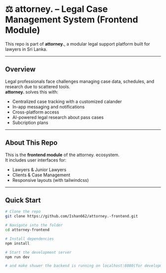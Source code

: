 # ⚖️ attorney. – Legal Case Management System (Frontend Module)

This repo is part of **attorney.**, a modular legal support platform built for lawyers in Sri Lanka.


---

## Overview

Legal professionals face challenges managing case data, schedules, and research due to scattered tools.  
**attorney.** solves this with:

- Centralized case tracking with a customized calander
- In-app messaging and notifications
- Cross-platform access  
- AI-powered legal research about pass cases
- Subcription plans

---

## About This Repo

This is the **frontend module** of the attorney. ecosystem.  
It includes user interfaces for:

- Lawyers & Junior Lawyers  
- Clients & Case Management  
- Responsive layouts (with tailwindcss)
<!-- - 🌐 Sinhala + English support -->


---

## Quick Start

```bash
# Clone the repo
git clone https://github.com/Ishan662/attorney.-frontend.git

# Navigate into the folder
cd attorney-frontend

# Install dependencies
npm install

# Start the development server
npm run dev

# and make shuwer the backend is running on localhost:8080(for development) 
